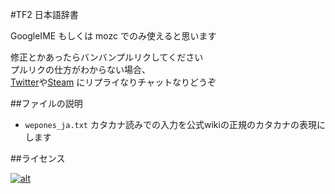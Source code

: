 #TF2 日本語辞書

GoogleIME もしくは mozc でのみ使えると思います

修正とかあったらバンバンプルリクしてください  
プルリクの仕方がわからない場合、  
[Twitter](http://twitter.com/aoisensi)や[Steam](http://steamcommunity.com/id/aoisensi)
にリプライなりチャットなりどうぞ


##ファイルの説明

 - `wepones_ja.txt` カタカナ読みでの入力を公式wikiの正規のカタカナの表現にします


##ライセンス

[![alt](http://creativecommons.jp/wp/wp-content/uploads/2009/10/by.png)](http://creativecommons.org/licenses/by/2.1/jp/)
